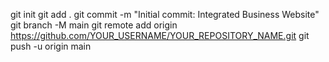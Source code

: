 git init
git add .
git commit -m "Initial commit: Integrated Business Website"
git branch -M main
git remote add origin https://github.com/YOUR_USERNAME/YOUR_REPOSITORY_NAME.git
git push -u origin main
